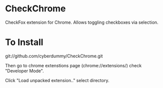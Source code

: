 CheckChrome
===========

CheckFox extension for Chrome. Allows toggling checkboxes via selection.


To Install
=========

git://github.com/cyberdummy/CheckChrome.git

Then go to chrome extenstions page (chrome://extensions/) check "Developer Mode".

Click "Load unpacked extension.." select directory.
